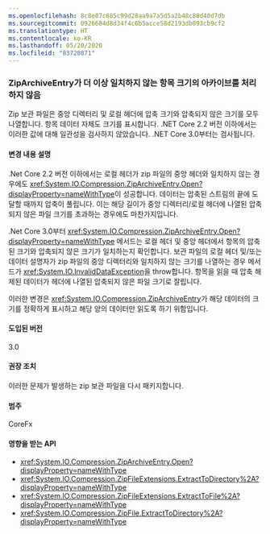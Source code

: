 ```yaml
---
ms.openlocfilehash: 8c8e87c885c99d28aa9a7a5d5a2b48c80d40d7db
ms.sourcegitcommit: 0926684d8d34f4c6b5acce58d2193db093cb9cf2
ms.translationtype: HT
ms.contentlocale: ko-KR
ms.lasthandoff: 05/20/2020
ms.locfileid: "83720871"
---
```

### <a name="ziparchiveentry-no-longer-handles-archives-with-inconsistent-entry-sizes"></a>ZipArchiveEntry가 더 이상 일치하지 않는 항목 크기의 아카이브를 처리하지 않음

Zip 보관 파일은 중앙 디렉터리 및 로컬 헤더에 압축 크기와 압축되지 않은 크기를 모두 나열합니다.  항목 데이터 자체도 크기를 표시합니다.  .NET Core 2.2 버전 이하에서는 이러한 값에 대해 일관성을 검사하지 않았습니다. .NET Core 3.0부터는 검사됩니다.

#### <a name="change-description"></a>변경 내용 설명

.Net Core 2.2 버전 이하에서는 로컬 헤더가 zip 파일의 중앙 헤더와 일치하지 않는 경우에도 <xref:System.IO.Compression.ZipArchiveEntry.Open?displayProperty=nameWithType>이 성공합니다. 데이터는 압축된 스트림의 끝에 도달할 때까지 압축이 풀립니다. 이는 해당 길이가 중앙 디렉터리/로컬 헤더에 나열된 압축되지 않은 파일 크기를 초과하는 경우에도 마찬가지입니다.

.Net Core 3.0부터 <xref:System.IO.Compression.ZipArchiveEntry.Open?displayProperty=nameWithType> 메서드는 로컬 헤더 및 중앙 헤더에서 항목의 압축된 크기와 압축되지 않은 크기가 일치하는지 확인합니다.  보관 파일의 로컬 헤더 및/또는 데이터 설명자가 zip 파일의 중앙 디렉터리와 일치하지 않는 크기를 나열하는 경우 메서드가 <xref:System.IO.InvalidDataException>을 throw합니다. 항목을 읽을 때 압축 해제된 데이터가 헤더에 나열된 압축되지 않은 파일 크기로 잘립니다.

이러한 변경은 <xref:System.IO.Compression.ZipArchiveEntry>가 해당 데이터의 크기를 정확하게 표시하고 해당 양의 데이터만 읽도록 하기 위함입니다.

#### <a name="version-introduced"></a>도입된 버전

3.0

#### <a name="recommended-action"></a>권장 조치

이러한 문제가 발생하는 zip 보관 파일을 다시 패키지합니다.

#### <a name="category"></a>범주

CoreFx

#### <a name="affected-apis"></a>영향을 받는 API

- <xref:System.IO.Compression.ZipArchiveEntry.Open?displayProperty=nameWithType>
- <xref:System.IO.Compression.ZipFileExtensions.ExtractToDirectory%2A?displayProperty=nameWithType>
- <xref:System.IO.Compression.ZipFileExtensions.ExtractToFile%2A?displayProperty=nameWithType>
- <xref:System.IO.Compression.ZipFile.ExtractToDirectory%2A?displayProperty=nameWithType>

<!--

#### Affected APIs

`M:System.IO.Compression.ZipArchiveEntry.Open`
`Overload:System.IO.Compression.ZipFileExtensions.ExtractToDirectory%2A`
`Overload:System.IO.Compression.ZipFileExtensions.ExtractToFile%2A`
`Overload:System.IO.Compression.ZipFile.ExtractToDirectory%2A`

-->
